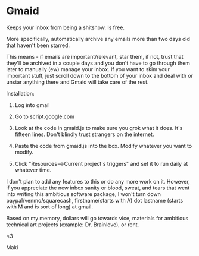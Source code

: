 # Gmaid
Keeps your inbox from being a shitshow. Is free.

More specifically, automatically archive any emails more than two days old that haven't been starred. 

This means - if emails are important/relevant, star them, if not, trust that they'll be archived in a couple days and you don't have to go through them later to manually (ew) manage your inbox. If you want to skim your important stuff, just scroll down to the bottom of your inbox and deal with or unstar anything there and Gmaid will take care of the rest.

Installation:

1) Log into gmail

2) Go to script.google.com

3) Look at the code in gmaid.js to make sure you grok what it does. It's fifteen lines. Don't blindly trust strangers on the internet.

4) Paste the code from gmaid.js into the box. Modify whatever you want to modify.

5) Click "Resources-->Current project's triggers" and set it to run daily at whatever time. 

I don't plan to add any features to this or do any more work on it. However, if you appreciate the new inbox sanity or blood, sweat, and tears that went into writing this ambitious software package, I won't turn down paypal/venmo/squarecash, firstname(starts with A) dot lastname (starts with M and is sort of long) at gmail. 

Based on my memory, dollars will go towards vice, materials for ambitious technical art projects (example: Dr. Brainlove), or rent. 

<3 

Maki
